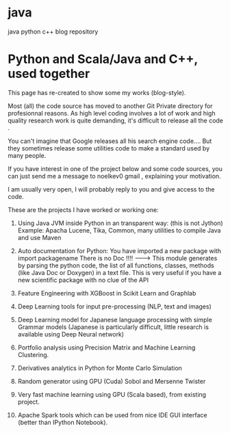# java
java python c++ blog repository

#  Python and Scala/Java and C++, used together

This page has re-created to show some my works (blog-style).

Most (all) the code source  has moved to another Git Private directory for profesionnal reasons.
As high level coding involves a lot of work and high quality research work is quite demanding,
it's difficult to release all the code .

You can't imagine that Google releases all his search engine code....
But they sometimes release some utilities code to make a standard used by many people.




If you have interest in one of the project below and some code sources,
you can just send me a message  to noelkev0 gmail   , explaining your motivation.

I am usually very open, I will probably reply to you and give access to the code.


These are the projects I have worked or working one:

1. Using Java JVM inside Python in an transparent way: (this is not Jython)
  Example: Apacha Lucene, Tika, Common, many utilities to compile Java and use Maven

2. Auto documentation for Python: You have imported a new package  with import packagename
   There is no Doc !!!! ---> This module generates by parsing the python code, 
     the list of all functions, classes, methods (like Java Doc or Doxygen) in a text file.
   This is very useful if you have a new scientific package with no clue of the API

3. Feature Engineering with XGBoost in Scikit Learn and Graphlab

4.  Deep Learning tools for input pre-processing (NLP, text and images)

5.  Deep Learning model for Japanese language processing with simple Grammar models
    (Japanese is particularly difficult, little research is available using Deep Neural network)

6. Portfolio analysis using Precision Matrix  and Machine Learning Clustering.

7. Derivatives analytics in Python for Monte Carlo Simulation

8. Random generator using GPU (Cuda) Sobol and Mersenne Twister

10. Very fast machine learning using GPU (Scala based), from existing project.

11. Apache Spark tools which can be used from nice IDE GUI interface (better than IPython Notebook).
























